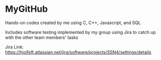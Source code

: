 # MyGitHub
Hands-on codes created by me using C, C++, Javascript, and SQL

Includes software testing implemented by my group using Jira to catch up with the other team members' tasks

Jira Link: https://hjo9sft.atlassian.net/jira/software/projects/SSN4/settings/details
